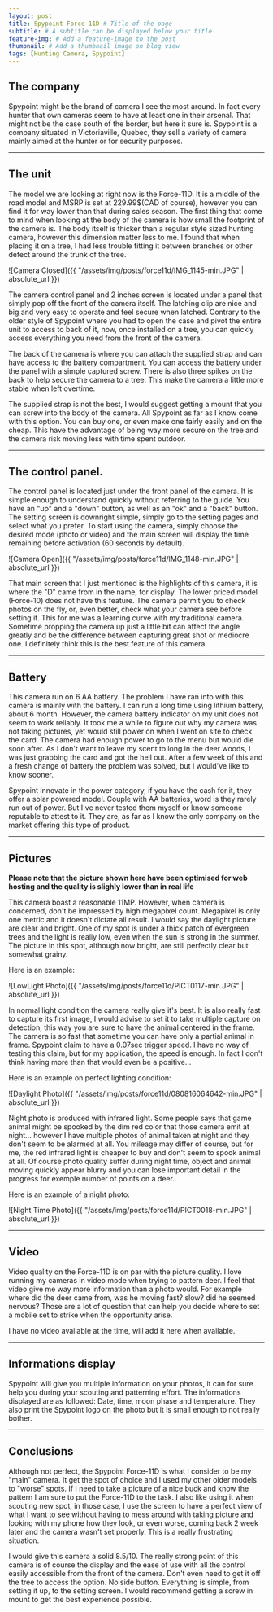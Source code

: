 ```yaml
---
layout: post
title: Spypoint Force-11D # Title of the page
subtitle: # A subtitle can be displayed below your title
feature-img: # Add a feature-image to the post
thumbnail: # Add a thumbnail image on blog view
tags: [Hunting Camera, Spypoint]
---
```


## The company

Spypoint might be the brand of camera I see the most around. In fact every hunter that own cameras seem to have at least one in their arsenal. That might not be the case south of the border, but here it sure is. Spypoint is a company situated in Victoriaville, Quebec, they sell a variety of camera mainly aimed at the hunter or for security purposes.

*****

## The unit

The model we are looking at right now is the Force-11D. It is a middle of the road model and MSRP is set at 229.99$(CAD of course), however you can find it for way lower than that during sales season. The first thing that come to mind when looking at the body of the camera is how small the footprint of the camera is. The body itself is thicker than a regular style sized hunting camera, however this dimension matter less to me. I found that when placing it on a tree, I had less trouble fitting it between branches or other defect around the trunk of the tree.

![Camera Closed]({{ "/assets/img/posts/force11d/IMG_1145-min.JPG" | absolute_url }})

The camera control panel and 2 inches screen is located under a panel that simply pop off the front of the camera itself. The latching clip are nice and big and very easy to operate and feel secure when latched. Contrary to the older style of Spypoint where you had to open the case and pivot the entire unit to access to back of it, now, once installed on a tree, you can quickly access everything you need from the front of the camera.

The back of the camera is where you can attach the supplied strap and can have access to the battery compartment. You can access the battery under the panel with a simple captured screw. There is also three spikes on the back to help secure the camera to a tree. This make the camera a little more stable when left overtime.

The supplied strap is not the best, I would suggest getting a mount that you can screw into the body of the camera. All Spypoint as far as I know come with this option. You can buy one, or even make one fairly easily and on the cheap. This have the advantage of being way more secure on the tree and the camera risk moving less with time spent outdoor.

*****

## The control panel.

The control panel is located just under the front panel of the camera. It is simple enough to understand quickly without referring to the guide. You have an "up" and a "down" button, as well as an "ok" and a "back" button. The setting screen is downright simple, simply go to the setting pages and select what you prefer. To start using the camera, simply choose the desired mode (photo or video) and the main screen will display the time remaining before activation (60 seconds by default).

![Camera Open]({{ "/assets/img/posts/force11d/IMG_1148-min.JPG" | absolute_url }})

That main screen that I just mentioned is the highlights of this camera, it is where the "D" came from in the name, for display. The lower priced model (Force-10) does not have this feature. The camera permit you to check photos on the fly, or, even better, check what your camera see before setting it. This for me was a learning curve with my traditional camera. Sometime propping the camera up just a little bit can affect the angle greatly and be the difference between capturing great shot or mediocre one. I definitely think this is the best feature of this camera.

*****

## Battery

This camera run on 6 AA battery. The problem I have ran into with this camera is mainly with the battery. I can run a long time using lithium battery, about 6 month. However, the camera battery indicator on my unit does not seem to work reliably. It took me a while to figure out why my camera was not taking pictures, yet would still power on when I went on site to check the card. The camera had enough power to go to the menu but would die soon after. As I don't want to leave my scent to long in the deer woods, I was just grabbing the card and got the hell out. After a few week of this and a fresh change of battery the problem was solved, but I would've like to know sooner.

Spypoint innovate in the power category, if you have the cash for it, they offer a solar powered model. Couple with AA batteries, word is they rarely run out of power. But I've never tested them myself or know someone reputable to attest to it. They are, as far as I know the only company on the market offering this type of product.

*****

## Pictures

**Please note that the picture shown here have been optimised for web hosting and the quality is slighly lower than in real life**

This camera boast a reasonable 11MP. However, when camera is concerned, don't be impressed by high megapixel count. Megapixel is only one metric and it doesn't dictate all result. I would say the daylight picture are clear and bright. One of my spot is under a thick patch of evergreen trees and the light is really low, even when the sun is strong in the summer. The picture in this spot, although now bright, are still perfectly clear but somewhat grainy.

Here is an example:

![LowLight Photo]({{ "/assets/img/posts/force11d/PICT0117-min.JPG" | absolute_url }})

In normal light condition the camera really give it's best. It is also really fast to capture its first image, I would advise to set it to take multiple capture on detection, this way you are sure to have the animal centered in the frame. The camera is so fast that sometime you can have only a partial animal in frame. Spypoint claim to have a 0.07sec trigger speed. I have no way of testing this claim, but for my application, the speed is enough. In fact I don't think having more than that would even be a positive...

Here is an example on perfect lighting condition:

![Daylight Photo]({{ "/assets/img/posts/force11d/080816064642-min.JPG" | absolute_url }})

Night photo is produced with infrared light. Some people says that game animal might be spooked by the dim red color that those camera emit at night... however I have multiple photos of animal taken at night and they don't seem to be alarmed at all. You mileage may differ of course, but for me, the red infrared light is cheaper to buy and don't seem to spook animal at all. Of course photo quality suffer during night time, object and animal moving quickly appear blurry and you can lose important detail in the progress for exemple number of points on a deer.

Here is an example of a night photo:

![Night Time Photo]({{ "/assets/img/posts/force11d/PICT0018-min.JPG" | absolute_url }})

*****

## Video

Video quality on the Force-11D is on par with the picture quality. I love running my cameras in video mode when trying to pattern deer. I feel that video give me way more information than a photo would. For example where did the deer came from, was he moving fast? slow? did he seemed nervous? Those are a lot of question that can help you decide where to set a mobile set to strike when the opportunity arise.

I have no video available at the time, will add it here when available.

*****

## Informations display

Spypoint will give you multiple information on your photos, it can for sure help you during your scouting and patterning effort. The informations displayed are as followed: Date, time, moon phase and temperature. They also print the Spypoint logo on the photo but it is small enough to not really bother.

*****

## Conclusions

Although not perfect, the Spypoint Force-11D is what I consider to be my "main" camera. It get the spot of choice and I used my other older models to "worse" spots. If I need to take a picture of a nice buck and know the pattern I am sure to put the Force-11D to the task. I also like using it when scouting new spot, in those case, I use the screen to have a perfect view of what I want to see without having to mess around with taking picture and looking with my phone how they look, or even worse, coming back 2 week later and the camera wasn't set properly. This is a really frustrating situation.

I would give this camera a solid 8.5/10. The really strong point of this camera is of course the display and the ease of use with all the control easily accessible from the front of the camera. Don't even need to get it off the tree to access the option. No side button. Everything is simple, from setting it up, to the setting screen. I would recommend getting a screw in mount to get the best experience possible.
